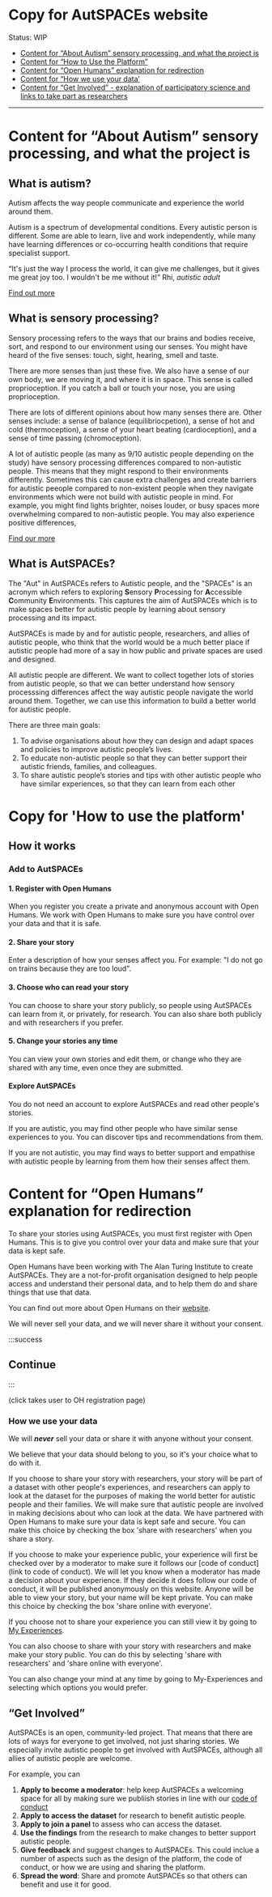 # Copy for AutSPACEs website
Status: WIP

* [Content for “About Autism” sensory processing, and what the project is](#Content-for-“About-Autism”-sensory-processing,-and-what-the-project-is) 
* [Content for “How to Use the Platform”](#Copy-for-'How-to-use-the-platform')
* [Content for “Open Humans” explanation for redirection](#Content-for-“Open-Humans”-explanation-for-redirection) 
* [Content for “How we use your data’](#How-we-use-your-data)
* [Content for “Get Involved” - explanation of participatory science and links to take part as researchers](#“Get-Involved”)

---

# Content for “About Autism” sensory processing, and what the project is 


## What is autism?

Autism affects the way people communicate and experience the world around them.

Autism is a spectrum of developmental conditions. Every autistic person is different. Some are able to learn, live and work independently, while many have learning differences or co-occurring health conditions that require specialist support.

“It's just the way I process the world, it can give me challenges, but it gives me great joy too. I wouldn't be me without it!” Rhi, *autistic adult*

[Find out more](https://www.autistica.org.uk/what-is-autism/what-is-autism)

## What is sensory processing? 

Sensory processing refers to the ways that our brains and bodies receive, sort, and respond to our environment using our senses. You might have heard of the five senses: touch, sight, hearing, smell and taste. 

There are more senses than just these five. We also have a sense of our own body, we are moving it, and where it is in space. This sense is called proprioception. If you catch a ball or touch your nose, you are using proprioception. 

There are lots of different opinions about how many senses there are. Other senses include: a sense of balance (equilibriocpetion), a sense of hot and cold (thermoception), a sense of your heart beating (cardioception), and a sense of time passing (chromoception).

A lot of autistic people (as many as 9/10 autistic people depending on the study) have sensory processing differences compared to non-autistic people. This means that they might respond to their environments differently. Sometimes this can cause extra challenges and create barriers for autistic peeople compared to non-existent people when they navigate environments which were not build with autistic people in mind. For example, you might find lights brighter, noises louder, or busy spaces more overwhelming compared to non-autistic people. You may also experience positive differences, 

[Find our more](https://www.autism.org.uk/advice-and-guidance/topics/sensory-differences/sensory-differences/all-audiences)

## What is AutSPACEs? 

The "Aut" in AutSPACEs refers to Autistic people, and the "SPACEs" is an acronym which refers to exploring **S**ensory **P**rocessing for **A**ccessible **C**ommunity **E**nvironments. This captures the aim of AutSPACEs which is to make spaces better for autistic people by learning about sensory processing and its impact. 

AutSPACEs is made by and for autistic people, researchers, and allies of autistic people, who think that the world would be a much better place if autistic people had more of a say in how public and private spaces are used and designed.

All autistic people are different. We want to collect together lots of stories from autistic people, so that we can better understand how sensory processsing differences affect the way autistic people navigate the world around them. Together, we can use this information to build a better world for autistic people.

There are three main goals:

1. To advise organisations about how they can design and adapt spaces and policies to improve autistic people’s lives.
2. To educate non-autistic people so that they can better support their autistic friends, families, and colleagues.
3. To share autistic people’s stories and tips with other autistic people who have similar experiences, so that they can learn from each other

# Copy for 'How to use the platform'

## How it works

### Add to AutSPACEs

#### 1. Register with Open Humans

When you register you create a private and anonymous account with Open Humans. We work with Open Humans to make sure you have control over your data and that it is safe. 

#### 2. Share your story 

Enter a description of how your senses affect you. For example: "I do not go on trains because they are too loud". 

#### 3. Choose who can read your story

You can choose to share your story publicly, so people using AutSPACEs can learn from it, or privately, for research. You can also share both publicly and with researchers if you prefer.

#### 5. Change your stories any time

You can view your own stories and edit them, or change who they are shared with any time, even once they are submitted.


#### Explore AutSPACEs

You do not need an account to explore AutSPACEs and read other people's stories. 

If you are autistic, you may find other people who have similar sense experiences to you. You can discover tips and recommendations from them. 

If you are not autistic, you may find ways to better support and empathise with autistic people by learning from them how their senses affect them.


# Content for “Open Humans” explanation for redirection

To share your stories using AutSPACEs, you must first register with Open Humans. This is to give you control over your data and make sure that your data is kept safe. 

Open Humans have been working with The Alan Turing Institute to create AutSPACEs. They are a not-for-profit organisation designed to help people access and understand their personal data, and to help them do and share things that use that data. 

You can find out more about Open Humans on their [website](https://www.openhumans.org/about/). 

We will never sell your data, and we will never share it without your consent.

:::success
## Continue
:::

(click takes user to OH registration page)



### How we use your data

We will ***never*** sell your data or share it with anyone without your consent.

We believe that your data should belong to you, so it's your choice what to do with it.

If you choose to share your story with researchers, your story will be part of a dataset with other people's experiences, and researchers can apply to look at the dataset for the purposes of making the world better for autistic people and their families. We will make sure that autistic people are involved in making decisions about who can look at the data. We have partnered with Open Humans to make sure your data is kept safe and secure. You can make this choice by checking the box 'share with researchers' when you share a story. 

If you choose to make your experience public, your experience will first be checked over by a moderator to make sure it follows our [code of conduct](link to code of conduct). We will let you know when a moderator has made a decision about your experience. If they decide it does follow our code of conduct, it will be published anonymously on this website. Anyone will be able to view your story, but your name will be kept private. You can make this choice by checking the box 'share online with everyone'.

If you choose not to share your experience you can still view it by going to [My Experiences](link).

You can also choose to share with your story with researchers and make make your story public. You can do this by selecting 'share with researchers' and 'share online with everyone'.

You can also change your mind at any time by going to My-Experiences and selecting which options you would prefer. 

## “Get Involved”

AutSPACEs is an open, community-led project. That means that there are lots of ways for everyone to get involved, not just sharing stories. We especially invite autistic people to get involved with AutSPACEs, although all allies of autistic people are welcome. 

For example, you can 

1. **Apply to become a moderator**: help keep AutSPACEs a welcoming space for all by making sure we publiish stories in line with our [code of conduct](link)
3. **Apply to access the dataset** for research to benefit autistic people. 
4. **Apply to join a panel** to assess who can access the dataset. 
5. **Use the findings** from the research to make changes to better support autistic people.
6. **Give feedback** and suggest changes to AutSPACEs. This could inclue a number of aspects such as the design of the platform, the code of conduct, or how we are using and sharing the platform. 
7. **Spread the word**: Share and promote AutSPACEs so that others can benefit and use it for good. 

